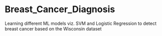 # Breast_Cancer_Diagnosis
 Learning different ML models viz. SVM and Logistic Regression to detect breast cancer based on the Wisconsin dataset
